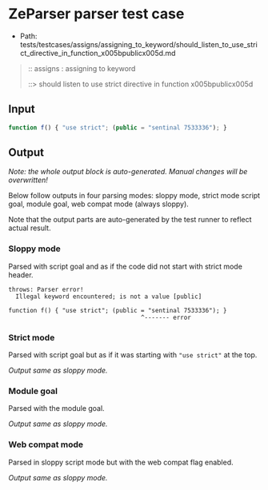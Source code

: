 # ZeParser parser test case

- Path: tests/testcases/assigns/assigning_to_keyword/should_listen_to_use_strict_directive_in_function_x005bpublicx005d.md

> :: assigns : assigning to keyword
>
> ::> should listen to use strict directive in function x005bpublicx005d

## Input

`````js
function f() { "use strict"; (public = "sentinal 7533336"); }
`````

## Output

_Note: the whole output block is auto-generated. Manual changes will be overwritten!_

Below follow outputs in four parsing modes: sloppy mode, strict mode script goal, module goal, web compat mode (always sloppy).

Note that the output parts are auto-generated by the test runner to reflect actual result.

### Sloppy mode

Parsed with script goal and as if the code did not start with strict mode header.

`````
throws: Parser error!
  Illegal keyword encountered; is not a value [public]

function f() { "use strict"; (public = "sentinal 7533336"); }
                                     ^------- error
`````

### Strict mode

Parsed with script goal but as if it was starting with `"use strict"` at the top.

_Output same as sloppy mode._

### Module goal

Parsed with the module goal.

_Output same as sloppy mode._

### Web compat mode

Parsed in sloppy script mode but with the web compat flag enabled.

_Output same as sloppy mode._
